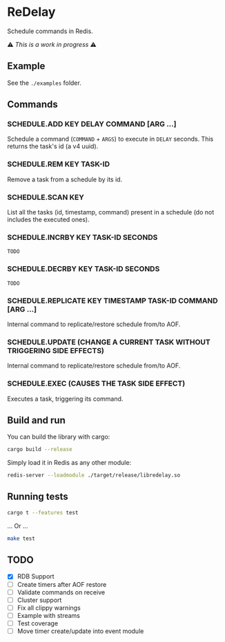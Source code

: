 # ReDelay

Schedule commands in Redis.

⚠️ *This is a work in progress* ⚠️

## Example

See the `./examples` folder.

## Commands

### SCHEDULE.ADD KEY DELAY COMMAND [ARG ...]

Schedule a command (`COMMAND` + `ARGS`) to execute in `DELAY` seconds.
This returns the task's id (a v4 uuid).

### SCHEDULE.REM KEY TASK-ID

Remove a task from a schedule by its id.

### SCHEDULE.SCAN KEY

List all the tasks (id, timestamp, command) present in a schedule (do not includes the executed ones).

### SCHEDULE.INCRBY KEY TASK-ID SECONDS

`TODO`

### SCHEDULE.DECRBY KEY TASK-ID SECONDS

`TODO`

### SCHEDULE.REPLICATE KEY TIMESTAMP TASK-ID COMMAND [ARG ...]

Internal command to replicate/restore schedule from/to AOF.

### SCHEDULE.UPDATE (CHANGE A CURRENT TASK WITHOUT TRIGGERING SIDE EFFECTS)

Internal command to replicate/restore schedule from/to AOF.

### SCHEDULE.EXEC (CAUSES THE TASK SIDE EFFECT)

Executes a task, triggering its command.

## Build and run

You can build the library with cargo:

```sh
cargo build --release
```

Simply load it in Redis as any other module:

```sh
redis-server --loadmodule ./target/release/libredelay.so
```

## Running tests

```sh
cargo t --features test
```

... Or ...

```sh
make test
```

## TODO

- [x] RDB Support
- [ ] Create timers after AOF restore
- [ ] Validate commands on receive
- [ ] Cluster support
- [ ] Fix all clippy warnings
- [ ] Example with streams
- [ ] Test coverage
- [ ] Move timer create/update into event module
